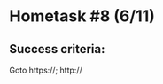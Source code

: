 Hometask #8 (6/11)
==================
Success criteria:
------------------
Goto https://<your-ec2-ip>; http://<your-ec2-ip>
